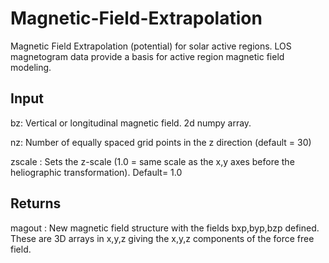 # Magnetic-Field-Extrapolation
Magnetic Field Extrapolation (potential) for solar active regions. LOS magnetogram data provide a basis for active region magnetic field modeling.

Input
-----

bz: Vertical or longitudinal magnetic field. 2d numpy array.

nz: Number of equally spaced grid points in the z direction (default = 30)

zscale : Sets the z-scale (1.0 = same scale as the x,y axes before the heliographic transformation). Default= 1.0


Returns
-------
magout : New magnetic field structure with the fields bxp,byp,bzp defined. These are 3D arrays in x,y,z giving the x,y,z components of the force free field.
